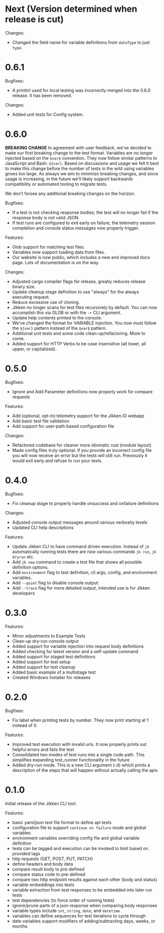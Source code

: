 Next (Version determined when release is cut)
=====

Changes:
* Changed the field name for variable definitions from `dataType` to just `type`.

0.6.1
=====

Bugfixes:
* A println! used for local testing was incorrectly merged into the 0.6.0 release. It has been removed.

Changes:
* Added unit tests for Config system.

0.6.0
=====

**BREAKING CHANGE**
In agreement with user feedback, we've decided to make our first breaking change to the test format.
Variables are no longer injected based on the `$var$` convention. They now follow similar
patterns to JavaScript and Bash: `${var}`. Based on discussions and usage we felt it best
to make this change before the number of tests in the wild using variables grows too large.
As always we aim to minimize breaking changes, and since usage is increasing, in the future we'll
likely support backwards compatibility or automated tooling to migrate tests.

We don't forsee any additional breaking changes on the horizon. 

Bugfixes:
* If a test is not checking response bodies, the test will no longer fail if the response body is not valid JSON.
* If test runs are configured to exit early on failure, the telemetry session completion and console status messages now properly trigger.

Features:
* Glob support for matching test files.
* Variables now support loading data from files.
* Our website is now public, which includes a new and improved docs page. Lots of documentation is on the way.

Changes:
* Adjusted cargo compiler flags for release, greatly reduces release binary size.
* Update cleanup stage definition to use "always" for the always executing request.
* Reduce excessive use of cloning.
* Jikken no longer scans for test files recursively by default. You can now accomplish this via GLOB or with the `-r` CLI argument.
* Update help contents printed to the console.
* We've changed the format for VARIABLE injection. You now must follow the `${var}` pattern instead of the `$var$` pattern.
* Additional unit tests and some code clean-up/refactoring. More to come.
* Added support for HTTP Verbs to be case insensitive (all lower, all upper, or capitalized).

0.5.0
=====

Bugfixes:
* Ignore and Add Parameter definitions now properly work for compare requests

Features:
* Add (optional, opt-in) telemetry support for the Jikken.IO webapp
* Add basic test file validation
* Add support for user-path based configuration file

Changes:
* Refactored codebase for cleaner more idiomatic rust (module layout)
* Made config files truly optional. If you provide an incorrect config file you will now receive an error but the tests will still run. Previously it would exit early and refuse to run your tests.

0.4.0
=====

Bugfixes:
* Fix cleanup stage to properly handle onsuccess and onfailure definitions

Changes:
* Adjusted console output messages around various verbosity levels
* Updated CLI help descriptions

Features:
* Update Jikken CLI to have command driven execution. Instead of `jk` automatically running tests there are now various commands `jk run`, `jk dryrun` etc.
* Add `jk new` command to create a test file that shows all possible definition options.
* Add `environment` flag to test definition, cli args, config, and environment variables.
* Add `--quiet` flag to disable console output.
* Add `--trace` flag for more detailed output, intended use is for Jikken developers

0.3.0
=====

Features:
* Minor adjustments to Example Tests
* Clean-up dry-run console output
* Added support for variable injection into request body definitions
* Added checking for latest version and a self-update command
* Added support for staged test definitions
* Added support for test setup
* Added support for test cleanup
* Added basic example of a multistage test
* Created Windows Installer for releases

0.2.0
=====

Bugfixes:
* Fix label when printing tests by number. They now print starting at 1 instead of 0.

Features:
* Improved test execution with invalid urls. It now properly prints out helpful errors and fails the test
* Consolidated two modes of test runs into a single code path. This simplifies expanding test_runner functionality in the future
* Added dry-run mode. This is a new CLI argument (-d) which prints a description of the steps that will happen without actually calling the apis

0.1.0
=====
Initial release of the Jikken CLI tool.

Features:

* basic yaml/json test file format to define api tests
* configuration file to support `continue on failure` mode and global variables
* environment variables overriding config file and global variable definition
* tests can be tagged and execution can be invoked to limit based on provided tags
* http requests (GET, POST, PUT, PATCH)
* define headers and body data
* compare result body to pre-defined
* compare status code to pre-defined
* compare two http endpoint results against each other (body and status)
* variable embeddings into tests
* variable extraction from test responses to be embedded into later run tests
* test dependencies (to force order of running tests)
* ignore/prune parts of a json response when comparing body responses
* variable types include `int`, `string`, `date`, and `datetime`
* variables can define sequences for test iterations to cycle through
* date variables support modifiers of adding/subtracting days, weeks, or months
